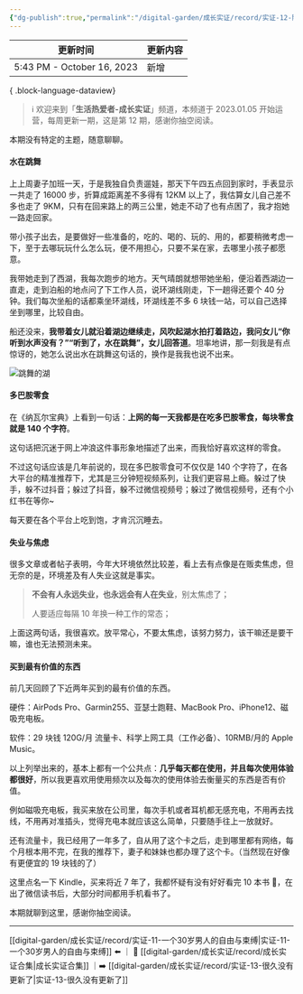 ```yaml
---
{"dg-publish":true,"permalink":"/digital-garden/成长实证/record/实证-12-随便聊聊的一期/"}
---
```



| 更新时间                       | 更新内容 |
| -------------------------- | ---- |
| 5:43 PM - October 16, 2023 | 新增   |

{ .block-language-dataview}

> ℹ️ 欢迎来到「**生活热爱者-成长实证**」频道，本频道于 2023.01.05 开始运营，每周更新一期，这是第 12 期，感谢你抽空阅读。

本期没有特定的主题，随意聊聊。

#### 水在跳舞

上上周妻子加班一天，于是我独自负责遛娃，那天下午四五点回到家时，手表显示一共走了 16000 步，折算成距离差不多得有 12KM 以上了，我估算女儿自己差不多也走了 9KM，只有在回来路上的两三公里，她走不动了也有点困了，我才抱她一路走回家。

带小孩子出去，是要做好一些准备的，吃的、喝的、玩的、用的，都要稍微考虑一下，至于去哪玩玩什么怎么玩，便不用担心，只要不呆在家，去哪里小孩子都愿意。

我带她走到了西湖，我每次跑步的地方。天气晴朗就想带她坐船，便沿着西湖边一直走，走到泊船的地点问了下工作人员，说环湖线刚走，下一趟得还要个 40 分钟。我们每次坐船的话都乘坐环湖线，环湖线差不多 6 块钱一站，可以自己选择坐到哪里，比较自由。

船还没来，**我带着女儿就沿着湖边继续走，风吹起湖水拍打着路边，我问女儿“你听到水声没有？”“听到了，水在跳舞”，女儿回答道**。坦率地讲，那一刻我是有点惊讶的，她怎么说出水在跳舞这句话的，换作是我我也说不出来。

![跳舞的湖](https://100-1258489360.cos.ap-shanghai.myqcloud.com/IMG_1303.JPG)

#### 多巴胺零食

在《纳瓦尔宝典》上看到一句话：**上网的每一天我都是在吃多巴胺零食，每块零食就是 140 个字符**。

这句话把沉迷于网上冲浪这件事形象地描述了出来，而我恰好喜欢这样的零食。

不过这句话应该是几年前说的，现在多巴胺零食可不仅仅是 140 个字符了，在各大平台的精准推荐下，尤其是三分钟短视频系列，让我们更容易上瘾。躲过了快手，躲不过抖音；躲过了抖音，躲不过微信视频号；躲过了微信视频号，还有个小红书在等你~

每天要在各个平台上吃到饱，才肯沉沉睡去。

#### 失业与焦虑

很多文章或者帖子表明，今年大环境依然比较差，看上去有点像是在贩卖焦虑，但无奈的是，环境差及有人失业这就是事实。

> **不会有人永远失业，也永远会有人在失业**，别太焦虑了；
>
> 人要适应每隔 10 年换一种工作的常态；

上面这两句话，我很喜欢。放平常心，不要太焦虑，该努力努力，该干嘛还是要干嘛，谁也无法预测未来。

#### 买到最有价值的东西

前几天回顾了下近两年买到的最有价值的东西。

硬件：AirPods Pro、Garmin255、亚瑟士跑鞋、MacBook Pro、iPhone12、磁吸充电板。

软件：29 块钱 120G/月 流量卡、科学上网工具（工作必备）、10RMB/月的 Apple Music。

以上列举出来的，基本上都有一个公共点：**几乎每天都在使用，并且每次使用体验都很好**，所以我更喜欢用使用频次以及每次的使用体验去衡量买的东西是否有价值。

例如磁吸充电板，我买来放在公司里，每次手机或者耳机都无感充电，不用再去找线，不用再对准插头，觉得充电本就应该这么简单，只要随手往上一放就好。

还有流量卡，我已经用了一年多了，自从用了这个卡之后，走到哪里都有网络，每个月根本用不完，在我的推荐下，妻子和妹妹也都办理了这个卡。（当然现在好像有更便宜的 19 块钱的了）

这里点名一下 Kindle，买来将近 7 年了，我都怀疑有没有好好看完 10 本书 🥶，在出了微信读书后，大部分时间都用手机看书了。

本期就聊到这里，感谢你抽空阅读。

---

[[digital-garden/成长实证/record/实证-11-一个30岁男人的自由与束缚\|实证-11-一个30岁男人的自由与束缚]] ⬅️ ｜ 📑 [[digital-garden/成长实证/record/成长实证合集\|成长实证合集]] ｜➡️ [[digital-garden/成长实证/record/实证-13-很久没有更新了\|实证-13-很久没有更新了]]
